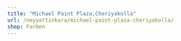 ```yaml
---
title: "Michael Paint Plaza,Cheriyakolla"
url: /neyyattinkara/michael-paint-plaza-cheriyakolla/
shop: Farben
---
```

